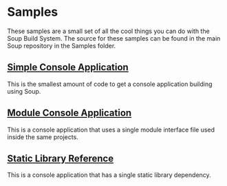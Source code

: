 # Samples
These samples are a small set of all the cool things you can do with the Soup Build System. The source for these samples can be found in the main Soup repository in the Samples folder.

## [Simple Console Application](Samples/SimpleConsoleApplication.md)
This is the smallest amount of code to get a console application building using Soup.

## [Module Console Application](Samples/ModuleConsoleApplication.md)
This is a console application that uses a single module interface file used inside the same projects.

## [Static Library Reference](Samples/StaticLibraryReference.md)
This is a console application that has a single static library dependency.
